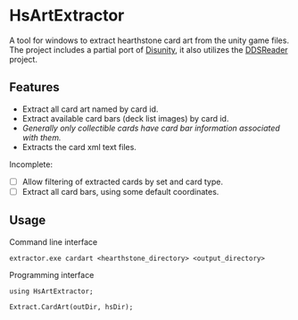 # HsArtExtractor
A tool for windows to extract hearthstone card art from the unity game files. The project includes a partial port of [Disunity](https://github.com/ata4/disunity), it also utilizes the [DDSReader](https://github.com/andburn/dds-reader) project.

## Features
- Extract all card art named by card id.
- Extract available card bars (deck list images) by card id.
 - *Generally only collectible cards have card bar information associated with them.*
- Extracts the card xml text files.

Incomplete:
- [ ] Allow filtering of extracted cards by set and card type.
- [ ] Extract all card bars, using some default coordinates.

## Usage
Command line interface
```
extractor.exe cardart <hearthstone_directory> <output_directory>
```

Programming interface
```
using HsArtExtractor;

Extract.CardArt(outDir, hsDir);
```

